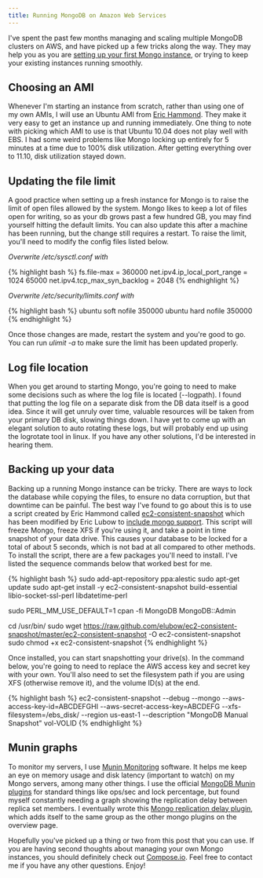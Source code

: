 ```yaml
---
title: Running MongoDB on Amazon Web Services
---
```


I've spent the past few months managing and scaling multiple MongoDB clusters on AWS, and have picked up a few tricks along the way. They may help you as you are [setting up your first Mongo instance](http://docs.mongodb.org/manual/installation/#installation-guides), or trying to keep your existing instances running smoothly.

## Choosing an AMI

Whenever I'm starting an instance from scratch, rather than using one of my own AMIs, I will use an Ubuntu AMI from [Eric Hammond](http://alestic.com/). They make it very easy to get an instance up and running immediately. One thing to note with picking which AMI to use is that Ubuntu 10.04 does not play well with EBS. I had some weird problems like Mongo locking up entirely for 5 minutes at a time due to 100% disk utilization. After getting everything over to 11.10, disk utilization stayed down.


## Updating the file limit

A good practice when setting up a fresh instance for Mongo is to raise the limit of open files allowed by the system. Mongo likes to keep a lot of files open for writing, so as your db grows past a few hundred GB, you may find yourself hitting the default limits. You can also update this after a machine has been running, but the change still requires a restart. To raise the limit, you'll need to modify the config files listed below.

_Overwrite /etc/sysctl.conf with_

{% highlight bash %}
fs.file-max = 360000
net.ipv4.ip_local_port_range = 1024 65000
net.ipv4.tcp_max_syn_backlog = 2048
{% endhighlight %}

_Overwrite /etc/security/limits.conf with_

{% highlight bash %}
ubuntu     soft     nofile     350000
ubuntu     hard     nofile     350000
{% endhighlight %}

Once those changes are made, restart the system and you're good to go. You can run <em>ulimit -a</em> to make sure the limit has been updated properly.


## Log file location

When you get around to starting Mongo, you're going to need to make some decisions such as where the log file is located (--logpath). I found that putting the log file on a separate disk from the DB data itself is a good idea. Since it will get unruly over time, valuable resources will be taken from your primary DB disk, slowing things down. I have yet to come up with an elegant solution to auto rotating these logs, but will probably end up using the logrotate tool in linux. If you have any other solutions, I'd be interested in hearing them.


## Backing up your data

Backing up a running Mongo instance can be tricky. There are ways to lock the database while copying the files, to ensure no data corruption, but that downtime can be painful. The best way I've found to go about this is to use a script created by Eric Hammond called [ec2-consistent-snapshot](http://alestic.com/2009/09/ec2-consistent-snapshot) which has been modified by Eric Lubow to [include mongo support](http://eric.lubow.org/2011/databases/mongodb/ec2-consistent-snapshot-with-mongo/). This script will freeze Mongo, freeze XFS if you're using it, and take a point in time snapshot of your data drive. This causes your database to be locked for a total of about 5 seconds, which is not bad at all compared to other methods. To install the script, there are a few packages you'll need to install. I've listed the sequence commands below that worked best for me.

{% highlight bash %}
sudo add-apt-repository ppa:alestic
sudo apt-get update
sudo apt-get install -y ec2-consistent-snapshot build-essential libio-socket-ssl-perl libdatetime-perl

sudo PERL_MM_USE_DEFAULT=1 cpan -fi MongoDB MongoDB::Admin

cd /usr/bin/
sudo wget https://raw.github.com/elubow/ec2-consistent-snapshot/master/ec2-consistent-snapshot -O ec2-consistent-snapshot
sudo chmod +x ec2-consistent-snapshot
{% endhighlight %}

Once installed, you can start snapshotting your drive(s). In the command below, you're going to need to replace the AWS access key and secret key with your own. You'll also need to set the filesystem path if you are using XFS (otherwise remove it), and the volume ID(s) at the end.

{% highlight bash %}
ec2-consistent-snapshot --debug --mongo --aws-access-key-id=ABCDEFGHI --aws-secret-access-key=ABCDEFG --xfs-filesystem=/ebs_disk/ --region us-east-1 --description "MongoDB Manual Snapshot" vol-VOLID
{% endhighlight %}


## Munin graphs

To monitor my servers, I use [Munin Monitoring](http://munin-monitoring.org/) software. It helps me keep an eye on memory usage and disk latency (important to watch) on my Mongo servers, among many other things. I use the official [MongoDB Munin plugins](https://github.com/erh/mongo-munin) for standard things like ops/sec and lock percentage, but found myself constantly needing a graph showing the replication delay between replica set members. I eventually wrote this [Mongo replication delay plugin](https://github.com/reustle/munin-mongo-replication), which adds itself to the same group as the other mongo plugins on the overview page.

Hopefully you've picked up a thing or two from this post that you can use. If you are having second thoughts about managing your own Mongo instances, you should definitely check out [Compose.io](https://www.compose.io/mongodb/). Feel free to contact me if you have any other questions. Enjoy!

